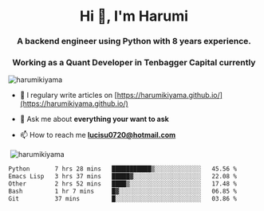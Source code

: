 <h1 align="center">Hi 👋, I'm Harumi</h1>
<h3 align="center">A backend engineer using <b>Python</b> with 8 years experience.</h3>
<h3 align="center">Working as a Quant Developer in <b>Tenbagger Capital</b> currently</h3>

<p align="left"> <img src="https://komarev.com/ghpvc/?username=harumikiyama" alt="harumikiyama" /> </p>


- 📝 I regulary write articles on [https://harumikiyama.github.io/](https://harumikiyama.github.io/)

- 💬 Ask me about **everything your want to ask**

- 📫 How to reach me **lucisu0720@hotmail.com**

<p>&nbsp;<img align="center" src="https://github-readme-stats.vercel.app/api?username=harumikiyama&show_icons=true" alt="harumikiyama" /></p>


<!--START_SECTION:waka-->

```txt
Python       7 hrs 28 mins   ███████████▒░░░░░░░░░░░░░   45.56 %
Emacs Lisp   3 hrs 37 mins   █████▓░░░░░░░░░░░░░░░░░░░   22.08 %
Other        2 hrs 52 mins   ████▒░░░░░░░░░░░░░░░░░░░░   17.48 %
Bash         1 hr 7 mins     █▓░░░░░░░░░░░░░░░░░░░░░░░   06.85 %
Git          37 mins         █░░░░░░░░░░░░░░░░░░░░░░░░   03.86 %
```

<!--END_SECTION:waka-->
